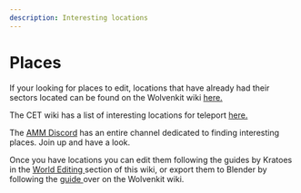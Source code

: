 ```yaml
---
description: Interesting locations
---
```


# Places

If your looking for places to edit, locations that have already had their sectors located can be found on the Wolvenkit wiki [here.](https://wiki.redmodding.org/wolvenkit/guides/modding-community/exporting-streaming-sectors-to-blender/interesting-sectors)

The CET wiki has a list of interesting locations for teleport [here.](https://wiki.redmodding.org/cyber-engine-tweaks/teleportation-locations)

The [AMM Discord](https://discord.com/invite/47jV2rNdgn) has an entire channel dedicated to finding interesting places. Join up and have a look.

Once you have locations you can edit them following the guides by Kratoes in the [World Editing ](../../../modding-guides/world-editing/)section of this wiki, or export them to Blender by following the [guide ](https://wiki.redmodding.org/wolvenkit/guides/modding-community/exporting-streaming-sectors-to-blender)over on the Wolvenkit wiki.

